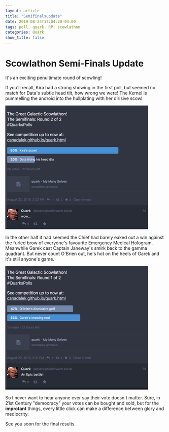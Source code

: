 ```yaml
---
layout: article
title: "Semifinalsupdate"
date: 2019-08-24T17:04:20-04:00
tags: poll, quark, RP, scowlathon
categories: Quark
show_title: false
---
```


# Scowlathon Semi-Finals Update

It's an exciting penultimate round of scowling!

If you'll recall, Kira had a strong showing in the first poll, but seemed no match for Data's subtle head tilt, how wrong we were! The Kernel is pummelling the android into the hullplating with her dirisive scowl.

<img src="/assets/scowlathon_part2_2.png" width="450"/>

In the other half it had seemed the Chief had barely eaked out a win against the furled brow of everyone's favourite Emergency Medical Hologram. Meanwhile Garek cast Captain Janeway's smirk back to the gamma quadrant. But never count O'Brien out, he's hot on the heels of Garek and it's still anyone's game.

<img src="/assets/scowlathon_part2_1.png" width="450"/>

So I never want to hear anyone ever say their vote doesn't matter. Sure, in 21st Century "democracy" your votes can be bought and sold, but for the **improtant** things, every little click can make a difference between glory and mediocrity. 

See you soon for the final results.
